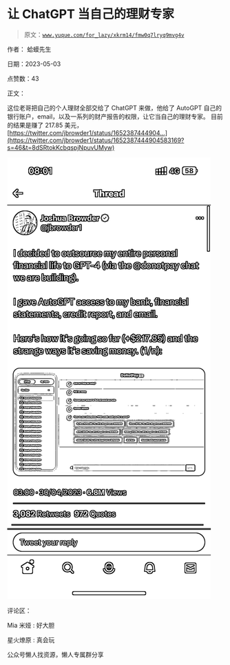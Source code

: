 # 让 ChatGPT 当自己的理财专家

> 原文：[`www.yuque.com/for_lazy/xkrm14/fmw0q7lryq9mvg4v`](https://www.yuque.com/for_lazy/xkrm14/fmw0q7lryq9mvg4v)

作者： 蛤蟆先生

日期：2023-05-03

点赞数：43

正文：

这位老哥把自己的个人理财全部交给了 ChatGPT 来做，他给了 AutoGPT 自己的银行账户，email，以及一系列的财产报告的权限，让它当自己的理财专家。 目前的结果是赚了 217.85 美元， [https://twitter.com/jbrowder1/status/1652387444904...](https://twitter.com/jbrowder1/status/1652387444904583169?s=46&t=8dSRtokKcbqspjNpuvUMyw)

![](img/f6c1e5c786fed3c082c54cffedb6a5e1.png)  

评论区：

Mia 米娅 : 好大胆

星火燎原 : 真会玩

公众号懒人找资源，懒人专属群分享

